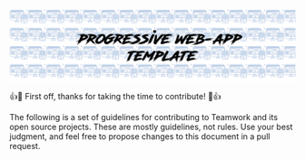 ![alt text](readme.png "pws logo")


:+1::tada: First off, thanks for taking the time to contribute! :tada::+1:

The following is a set of guidelines for contributing to Teamwork and its open source projects.
These are mostly guidelines, not rules. Use your best judgment, and feel free to propose changes to this document in a pull request.
